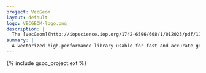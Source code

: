 ```yaml
---
project: VecGeom
layout: default
logo: VECGEOM-logo.png
description: |
  The [VecGeom](http://iopscience.iop.org/1742-6596/608/1/012023/pdf/1742-6596_608_1_012023.pdf) project aims at developing a high-performance library for geometry modelling, describing geometry in terms of 3D solid primitives. The library provides vectorized ray-solid intersection algorithms and other geometry-specific functionality that make use of fine-grained SIMD and SIMT parallelism.
summary: |
  A vectorized high-performance library usable for fast and accurate geometry computations in very complex setups.
---
```


{% include gsoc_project.ext %}

